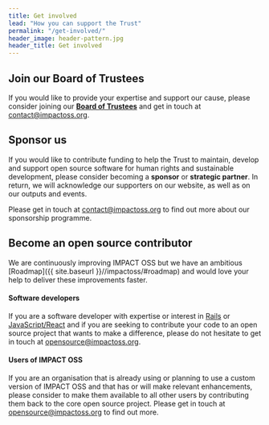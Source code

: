 ```yaml
---
title: Get involved
lead: "How you can support the Trust"
permalink: "/get-involved/"
header_image: header-pattern.jpg
header_title: Get involved
---
```


## Join our Board of Trustees

If you would like to provide your expertise and support our cause, please consider joining our **[Board of Trustees]({{site.baseurl}}/trust/#who-we-are)** and get in touch at [contact@impactoss.org](mailto:contact@impactoss.org).  

## Sponsor us

If you would like to contribute funding to help the Trust to maintain,  develop and support open source software for human rights and sustainable development, please consider becoming a **sponsor** or **strategic partner**. In return, we will acknowledge our supporters on our website, as well as on our outputs and events.

Please get in touch at [contact@impactoss.org](mailto:contact@impactoss.org) to find out more about our sponsorship programme.

## Become an open source contributor

We are continuously improving IMPACT OSS but we have an ambitious [Roadmap]({{ site.baseurl }}//impactoss/#roadmap) and would love your help to deliver these improvements faster.

#### Software developers

If you are a software developer with expertise or interest in [Rails](https://rubyonrails.org) or [JavaScript/React](https://reactjs.org) and if you are seeking to contribute your code to an open source project that wants to make a difference, please do not hesitate to get in touch at [opensource@impactoss.org](mailto:opensource@impactoss.org).

#### Users of IMPACT OSS

If you are an organisation that is already using or planning to use a custom version of IMPACT OSS and that has or will make relevant enhancements, please consider to make them available to all other users by contributing them back to the core open source project. Please get in touch at [opensource@impactoss.org](mailto:opensource@impactoss.org) to find out more.
